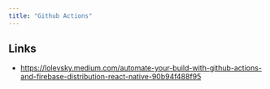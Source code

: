 ```yaml
---
title: "Github Actions"
---
```


## Links
- https://lolevsky.medium.com/automate-your-build-with-github-actions-and-firebase-distribution-react-native-90b94f488f95